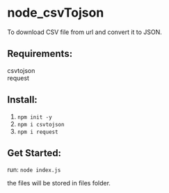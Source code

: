 # node_csvTojson

To download CSV file from url and convert it to JSON.

Requirements:
-------------
csvtojson<br>
request<br>


Install:
--------
1. ```npm init -y```
2. ```npm i csvtojson```
3. ```npm i request```


Get Started:
------------
run: ```node index.js```

the files will be stored in files folder.
